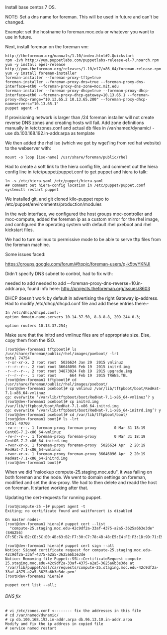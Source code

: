 Install base centos 7 OS.

NOTE: Set a dns name for foreman. This will be used in future and can't be changed.

Example: set the hostname to foreman.moc.edu or whatever you want to use in future.

Next, install foreman on the foreman vm:
```
http://theforeman.org/manuals/1.10/index.html#2.Quickstart
rpm -ivh http://yum.puppetlabs.com/puppetlabs-release-el-7.noarch.rpm
yum -y install epel-release http://yum.theforeman.org/releases/1.10/el7/x86_64/foreman-release.rpm
yum -y install foreman-installer
foreman-installer --foreman-proxy-tftp=true
foreman-installer --foreman-proxy-dns=true --foreman-proxy-dns-interface=eth0 --foreman-proxy-dns-zone=moc.mit.edu
foreman-installer --foreman-proxy-dhcp=true --foreman-proxy-dhcp-interface=eth0 --foreman-proxy-dhcp-gateway=10.13.65.1 --foreman-proxy-dhcp-range="10.13.65.2 10.13.65.200" --foreman-proxy-dhcp-nameservers="10.13.65.1"
puppet agent -t
```
If provisioning network is larger than /24 foreman installer will not create reverse DNS zones and creating hosts will fail. Add zone definitions manually in /etc/zones.conf and actual db files in /var/named/dynamic/ - use db.100.168.192.in-addr.arpa as template

We then added the rhel iso (which we got by wget'ing from red hat website) to the webserver with:
```
mount -o loop [iso-name] /usr/share/foreman/public/rhel
```
Had to create a soft link to the hiera config file, and comment out the hiera config line in /etc/puppet/puppet.conf to get puppet and hiera to talk:
```
ln -s /etc/hiera.yaml /etc/puppet/hiera.yaml
## comment out hiera-config location in /etc/puppet/puppet.conf
systemctl restart puppet
```
We installed git, and git cloned kilo-puppet repo to /etc/puppet/environments/production/modules

In the web interface, we configured the host groups moc-controller and moc-compute, added the foreman ip as a custom mirror for the rhel image, and configured the operating system with default rhel pxeboot and rhel kickstart files.

We had to turn selinux to permissive mode to be able to serve tftp files from the foreman machine.

Some issues faced:

https://groups.google.com/forum/#!topic/foreman-users/q-k5twYKNJI

Didn't specify DNS subnet to control, had to fix with:

needed to add needed to add --foreman-proxy-dns-reverse=10.in-addr.arpa, found info here: 
http://projects.theforeman.org/issues/8603


DHCP doesn't work by default in advertising the right Gateway ip-address. Had to modify /etc/dhcp/dhcpd.conf file and add these entries there:-
```
In /etc/dhcp/dhcpd.conf:-
option domain-name-servers 10.14.37.50, 8.8.8.8, 209.244.0.3;

option routers 10.13.37.254;
```
Make sure that the initrd and vmlinuz files are of appropriate size. Else, copy them from the ISO.
```
[root@dev-foreman1 tftpboot]# ls /usr/share/foreman/public/rhel/images/pxeboot/ -lrt
total 74754
-r-xr-xr-x. 2 root root  5026624 Jan 29  2015 vmlinuz
-r--r--r--. 2 root root 36646096 Feb 19  2015 initrd.img
-r--r--r--. 2 root root 34873024 Feb 19  2015 upgrade.img
-r--r--r--. 1 root root      664 Feb 19  2015 TRANS.TBL
[root@dev-foreman1 tftpboot]# cd /usr/share/foreman/public/rhel/images/pxeboot/
[root@dev-foreman1 pxeboot]# cp vmlinuz /var/lib/tftpboot/boot/RedHat-7.1-x86_64-vmlinuz
cp: overwrite ‘/var/lib/tftpboot/boot/RedHat-7.1-x86_64-vmlinuz’? y
[root@dev-foreman1 pxeboot]# cp initrd.img /var/lib/tftpboot/boot/RedHat-7.1-x86_64-initrd.img
cp: overwrite ‘/var/lib/tftpboot/boot/RedHat-7.1-x86_64-initrd.img’? y
[root@dev-foreman1 pxeboot]# cd /var/lib/tftpboot/boot/
[root@dev-foreman1 boot]# ls -lrt
total 40700
-rw-r--r--. 1 foreman-proxy foreman-proxy        0 Mar 31 18:19 CentOS-7.2-x86_64-vmlinuz
-rw-r--r--. 1 foreman-proxy foreman-proxy        0 Mar 31 18:19 CentOS-7.2-x86_64-initrd.img
-rwxr-xr-x. 1 foreman-proxy foreman-proxy  5026624 Apr  2 20:19 RedHat-7.1-x86_64-vmlinuz
-rwxr-xr-x. 1 foreman-proxy foreman-proxy 36646096 Apr  2 20:19 RedHat-7.1-x86_64-initrd.img
[root@dev-foreman1 boot]# 
```
When we did "nslookup compute-25.staging.moc.edu", it was failing on both foreman and the node. We went to domain settings on foreman, modified and set the dns-proxy. We had to then delete and readd the host on foreman. It started working after that.

Updating the cert-requests for running puppet.
```
[root@compute-25 ~]# puppet agent -t
Exiting; no certificate found and waitforcert is disabled

On master node:-
[root@dev-foreman1 hiera]# puppet cert --list
  "compute-25.staging.moc.edu-42c9df2a-33af-4375-a2a5-3625a6b3e3de" (SHA256) CF:5E:7A:B2:CE:5C:E0:4B:63:B2:F7:30:C7:78:4B:48:E5:E4:FE:F3:1D:9D:71:E9:C1:72:61:3C:81:84:03:4A

[root@dev-foreman1 hiera]# puppet cert sign --all
Notice: Signed certificate request for compute-25.staging.moc.edu-42c9df2a-33af-4375-a2a5-3625a6b3e3de
Notice: Removing file Puppet::SSL::CertificateRequest compute-25.staging.moc.edu-42c9df2a-33af-4375-a2a5-3625a6b3e3de at '/var/lib/puppet/ssl/ca/requests/compute-25.staging.moc.edu-42c9df2a-33af-4375-a2a5-3625a6b3e3de.pem'
[root@dev-foreman1 hiera]# 

puppet cert list --all;
```

###### DNS fix
```
# vi /etc/zones.conf <-------- fix the addresses in this file
# cd /var/named/dynamic/
# cp db.100.168.192.in-addr.arpa db.96.13.10.in-addr.arpa
Modify and fix the ip address in copied file
# service named restart
```